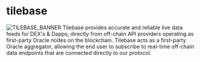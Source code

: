 # tilebase
![TILEBASE_BANNER](https://user-images.githubusercontent.com/86126153/127149776-161edeb7-49fb-4e35-839e-c2a32a99751d.png)
Tilebase provides accurate and reliable live data feeds for DEX's &amp; Dapps; directly from off-chain API providers operating as first-party Oracle nodes on the blockchain.   Tilebase acts as a first-party Oracle aggregator, allowing the end user to subscribe to real-time off-chain data endpoints that are connected directly to our protocol.
